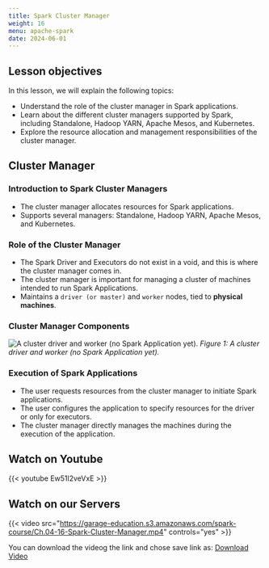 ```yaml
---
title: Spark Cluster Manager
weight: 16
menu: apache-spark
date: 2024-06-01
---
```


## Lesson objectives

In this lesson, we will explain the following topics:
- Understand the role of the cluster manager in Spark applications.
- Learn about the different cluster managers supported by Spark, including Standalone, Hadoop YARN, Apache Mesos, and Kubernetes.
- Explore the resource allocation and management responsibilities of the cluster manager.

## Cluster Manager

### Introduction to Spark Cluster Managers

- The cluster manager allocates resources for Spark applications.
- Supports several managers: Standalone, Hadoop YARN, Apache Mesos, and Kubernetes.

### Role of the Cluster Manager

- The Spark Driver and Executors do not exist in a void, and this is where the cluster manager comes in.
- The cluster manager is important for managing a cluster of machines intended to run Spark Applications.
- Maintains a `driver (or master)` and `worker` nodes, tied to **physical machines**.

### Cluster Manager Components

![A cluster driver and worker (no Spark Application yet).](../Figures/chapter-04/cluster_manager_processes.png)
*Figure 1: A cluster driver and worker (no Spark Application yet).*

### Execution of Spark Applications

- The user requests resources from the cluster manager to initiate Spark applications.
- The user configures the application to specify resources for the driver or only for executors.
- The cluster manager directly manages the machines during the execution of the application.

## Watch on Youtube

{{< youtube Ew51l2veVxE >}}

## Watch on our Servers

{{< video src="https://garage-education.s3.amazonaws.com/spark-course/Ch.04-16-Spark-Cluster-Manager.mp4" controls="yes" >}}

You can download the videog the link and chose save link as: [Download Video](https://garage-education.s3.amazonaws.com/spark-course/Ch.04-16-Spark-Cluster-Manager.mp4)
